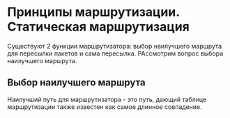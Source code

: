 # Принципы маршрутизации. Статическая маршрутизация

Существуют 2 функции маршрутизатора: выбор наилучшего маршрута для пересылки пакетов и сама пересылка.
РАссмотрим вопрос выбора наилучшего маршрута.

## Выбор наилучшего маршрута

Наилучший путь для маршрутизатора - это путь, дающий таблице маршрутизации также известен как самое длинное
совпадение.
